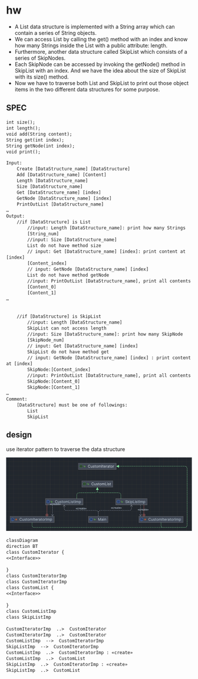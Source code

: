 # hw

- A List data structure is implemented with a String array which can contain a series of String objects.
- We can access List by calling the get() method with an index and know how many Strings inside the List with a public
  attribute: length.
- Furthermore, another data structure called SkipList which consists of a series of SkipNodes.
- Each SkipNode can be accessed by invoking the getNode() method in SkipList with an index. And we have the idea about
  the size of SkipList with its size() method.
- Now we have to traverse both List and SkipList to print out those object items in the two different data structures
  for some purpose.

## SPEC

```agsl
int size();
int length();
void add(String content);
String get(int index);
String getNode(int index);
void print();
```

```
Input:
    Create [DataStructure_name] [DataStructure]
    Add [DataStructure_name] [Content]
    Length [DataStructure_name]
    Size [DataStructure_name]
    Get [DataStructure_name] [index]
    GetNode [DataStructure_name] [index]
    PrintOutList [DataStructure_name]
…
Output:
    //if [DataStructure] is List
        //input: Length [DataStructure_name]: print how many Strings
        [String_num]
        //input: Size [DataStructure_name]
        List do not have method size
        // input: Get [DataStructure_name] [index]: print content at [index]
        [Content_index]
        // input: GetNode [DataStructure_name] [index]
        List do not have method getNode
        //input: PrintOutList [DataStructure_name], print all contents
        [Content_0]
        [Content_1]
…


    //if [DataStructure] is SkipList
        //input: Length [DataStructure_name]
        SkipList can not access length
        //input: Size [DataStructure_name]: print how many SkipNode
        [SkipNode_num]
        // input: Get [DataStructure_name] [index]
        SkipList do not have method get
        // input: GetNode [DataStructure_name] [index] : print content at [index]
        SkipNode:[Content_index]
        //input: PrintOutList [DataStructure_name], print all contents
        SkipNode:[Content_0]
        SkipNode:[Content_1]
…
Comment:
    [DataStructure] must be one of followings:
        List
        SkipList
```

## design

use iterator pattern to traverse the data structure

![img_1.png](img_1.png)

```mermaid
classDiagram
direction BT
class CustomIterator {
<<Interface>>

}
class CustomIteratorImp
class CustomIteratorImp
class CustomList {
<<Interface>>

}
class CustomListImp
class SkipListImp

CustomIteratorImp  ..>  CustomIterator 
CustomIteratorImp  ..>  CustomIterator 
CustomListImp  -->  CustomIteratorImp 
SkipListImp  -->  CustomIteratorImp 
CustomListImp  ..>  CustomIteratorImp : «create»
CustomListImp  ..>  CustomList
SkipListImp  ..>  CustomIteratorImp : «create»
SkipListImp  ..>  CustomList
```